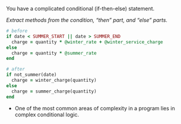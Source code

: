 You have a complicated conditional (if-then-else) statement.

*Extract methods from the condition, “then” part, and “else” parts.*

```ruby
# before
if date < SUMMER_START || date > SUMMER_END
  charge = quantity * @winter_rate + @winter_service_charge
else
  charge = quantity * @summer_rate
end

# after
if not_summer(date)
  charge = winter_charge(quantity)
else
  charge = summer_charge(quantity)
end
```

+ One of the most common areas of complexity in a program lies in complex conditional logic.
